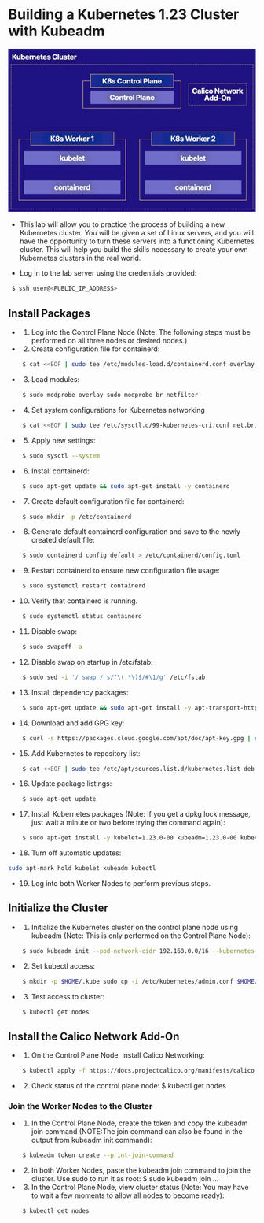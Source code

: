 # Building a Kubernetes 1.23 Cluster with Kubeadm

<p align="center"><img src="..\images\controlplane.jpg"/></p>


* This lab will allow you to practice the process of building a new Kubernetes cluster. You will be given a set of Linux servers, and you will have the opportunity to turn these servers into a functioning Kubernetes cluster. This will help you build the skills necessary to create your own Kubernetes clusters in the real world.

* Log in to the lab server using the credentials provided:

```bash
 $ ssh user@<PUBLIC_IP_ADDRESS> 

```

## Install Packages 

* 1.	Log into the Control Plane Node (Note: The following steps must be performed on all three nodes or desired nodes.)
* 2.	Create configuration file for containerd:

```bash
    $ cat <<EOF | sudo tee /etc/modules-load.d/containerd.conf overlay br_netfilter EOF 
```

* 3. Load modules:

```bash
    $ sudo modprobe overlay sudo modprobe br_netfilter 
 ```

* 4. Set system configurations for Kubernetes networking
```bash
    $ cat <<EOF | sudo tee /etc/sysctl.d/99-kubernetes-cri.conf net.bridge.bridge-nf-call-iptables = 1 net.ipv4.ip_forward = 1 net.bridge.bridge-nf-call-ip6tables = 1 EOF 
```
* 5. Apply new settings:

```bash
    $ sudo sysctl --system 
 ```
* 6. Install containerd:
```bash
    $ sudo apt-get update && sudo apt-get install -y containerd 
```
* 7. Create default configuration file for containerd:
```bash
    $ sudo mkdir -p /etc/containerd 
```
* 8. Generate default containerd configuration and save to the newly created default file:
```bash
    $ sudo containerd config default > /etc/containerd/config.toml 
```
* 9.	Restart containerd to ensure new configuration file usage:
```bash
    $ sudo systemctl restart containerd 
```
* 10. Verify that containerd is running.
```bash
    $ sudo systemctl status containerd 
```
* 11. Disable swap:
```bash
    $ sudo swapoff -a
``` 
* 12. Disable swap on startup in /etc/fstab:
```bash
    $ sudo sed -i '/ swap / s/^\(.*\)$/#\1/g' /etc/fstab
``` 
* 13. Install dependency packages:
```bash
    $ sudo apt-get update && sudo apt-get install -y apt-transport-https curl
``` 
* 14. Download and add GPG key:
```bash
    $ curl -s https://packages.cloud.google.com/apt/doc/apt-key.gpg | sudo apt-key add - 
``` 
* 15. Add Kubernetes to repository list:
```bash
    $ cat <<EOF | sudo tee /etc/apt/sources.list.d/kubernetes.list deb https://apt.kubernetes.io/ kubernetes-xenial main EOF
``` 
* 16. Update package listings:
```bash
    $ sudo apt-get update
``` 
* 17. Install Kubernetes packages (Note: If you get a dpkg lock message, just wait a minute or two before trying the command again):
```bash
    $ sudo apt-get install -y kubelet=1.23.0-00 kubeadm=1.23.0-00 kubectl=1.23.0-00
```
* 18. Turn off automatic updates:
```bash
sudo apt-mark hold kubelet kubeadm kubectl
``` 
* 19. Log into both Worker Nodes to perform previous steps.

##    Initialize the Cluster
* 1.	Initialize the Kubernetes cluster on the control plane node using kubeadm (Note: This is only performed on the Control Plane Node):
```bash
    $ sudo kubeadm init --pod-network-cidr 192.168.0.0/16 --kubernetes-version 1.23.0 
```
* 2.	Set kubectl access:
```bash
    $ mkdir -p $HOME/.kube sudo cp -i /etc/kubernetes/admin.conf $HOME/.kube/config sudo chown $(id -u):$(id -g) $HOME/.kube/config 
```
* 3.	Test access to cluster:
```bash
    $ kubectl get nodes
``` 

## Install the Calico Network Add-On

* 1.	On the Control Plane Node, install Calico Networking:
```bash
    $ kubectl apply -f https://docs.projectcalico.org/manifests/calico.yaml 
```
* 2.	Check status of the control plane node:
    $ kubectl get nodes 
### Join the Worker Nodes to the Cluster
* 1.	In the Control Plane Node, create the token and copy the kubeadm join command (NOTE:The join command can also be found in the output from kubeadm init command):
```bash
    $ kubeadm token create --print-join-command 
```
* 2.	In both Worker Nodes, paste the kubeadm join command to join the cluster. Use sudo to run it as root:
    $ sudo kubeadm join ... 
* 3.	In the Control Plane Node, view cluster status (Note: You may have to wait a few moments to allow all nodes to become ready):
```bash
    $ kubectl get nodes
```



